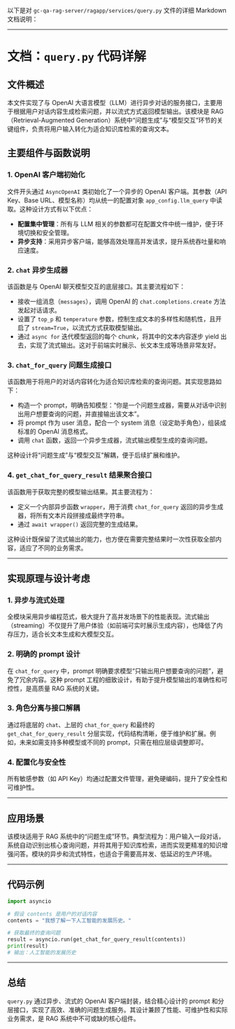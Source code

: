 以下是对 `gc-qa-rag-server/ragapp/services/query.py` 文件的详细 Markdown 文档说明：

---

# 文档：`query.py` 代码详解

## 文件概述

本文件实现了与 OpenAI 大语言模型（LLM）进行异步对话的服务接口，主要用于根据用户对话内容生成检索问题，并以流式方式返回模型输出。该模块是 RAG（Retrieval-Augmented Generation）系统中“问题生成”与“模型交互”环节的关键组件，负责将用户输入转化为适合知识库检索的查询文本。

## 主要组件与函数说明

### 1. OpenAI 客户端初始化

文件开头通过 `AsyncOpenAI` 类初始化了一个异步的 OpenAI 客户端。其参数（API Key、Base URL、模型名称）均从统一的配置对象 `app_config.llm_query` 中读取。这种设计方式有以下优点：

-   **配置集中管理**：所有与 LLM 相关的参数都可在配置文件中统一维护，便于环境切换和安全管理。
-   **异步支持**：采用异步客户端，能够高效处理高并发请求，提升系统吞吐量和响应速度。

### 2. `chat` 异步生成器

该函数是与 OpenAI 聊天模型交互的底层接口。其主要流程如下：

-   接收一组消息（`messages`），调用 OpenAI 的 `chat.completions.create` 方法发起对话请求。
-   设置了 `top_p` 和 `temperature` 参数，控制生成文本的多样性和随机性，且开启了 `stream=True`，以流式方式获取模型输出。
-   通过 `async for` 迭代模型返回的每个 chunk，将其中的文本内容逐步 yield 出去，实现了流式输出。这对于前端实时展示、长文本生成等场景非常友好。

### 3. `chat_for_query` 问题生成接口

该函数用于将用户的对话内容转化为适合知识库检索的查询问题。其实现思路如下：

-   构造一个 prompt，明确告知模型：“你是一个问题生成器，需要从对话中识别出用户想要查询的问题，并直接输出该文本”。
-   将 prompt 作为 user 消息，配合一个 system 消息（设定助手角色），组装成标准的 OpenAI 消息格式。
-   调用 `chat` 函数，返回一个异步生成器，流式输出模型生成的查询问题。

这种设计将“问题生成”与“模型交互”解耦，便于后续扩展和维护。

### 4. `get_chat_for_query_result` 结果聚合接口

该函数用于获取完整的模型输出结果。其主要流程为：

-   定义一个内部异步函数 `wrapper`，用于消费 `chat_for_query` 返回的异步生成器，将所有文本片段拼接成最终字符串。
-   通过 `await wrapper()` 返回完整的生成结果。

这种设计既保留了流式输出的能力，也方便在需要完整结果时一次性获取全部内容，适应了不同的业务需求。

---

## 实现原理与设计考虑

### 1. 异步与流式处理

全模块采用异步编程范式，极大提升了高并发场景下的性能表现。流式输出（streaming）不仅提升了用户体验（如前端可实时展示生成内容），也降低了内存压力，适合长文本生成和大模型交互。

### 2. 明确的 prompt 设计

在 `chat_for_query` 中，prompt 明确要求模型“只输出用户想要查询的问题”，避免了冗余内容。这种 prompt 工程的细致设计，有助于提升模型输出的准确性和可控性，是高质量 RAG 系统的关键。

### 3. 角色分离与接口解耦

通过将底层的 `chat`、上层的 `chat_for_query` 和最终的 `get_chat_for_query_result` 分层实现，代码结构清晰，便于维护和扩展。例如，未来如需支持多种模型或不同的 prompt，只需在相应层级调整即可。

### 4. 配置化与安全性

所有敏感参数（如 API Key）均通过配置文件管理，避免硬编码，提升了安全性和可维护性。

---

## 应用场景

该模块适用于 RAG 系统中的“问题生成”环节。典型流程为：用户输入一段对话，系统自动识别出核心查询问题，并将其用于知识库检索，进而实现更精准的知识增强问答。模块的异步和流式特性，也适合于需要高并发、低延迟的生产环境。

---

## 代码示例

```python
import asyncio

# 假设 contents 是用户的对话内容
contents = "我想了解一下人工智能的发展历史。"

# 获取最终的查询问题
result = asyncio.run(get_chat_for_query_result(contents))
print(result)
# 输出：人工智能的发展历史
```

---

## 总结

`query.py` 通过异步、流式的 OpenAI 客户端封装，结合精心设计的 prompt 和分层接口，实现了高效、准确的问题生成服务。其设计兼顾了性能、可维护性和实际业务需求，是 RAG 系统中不可或缺的核心组件。
